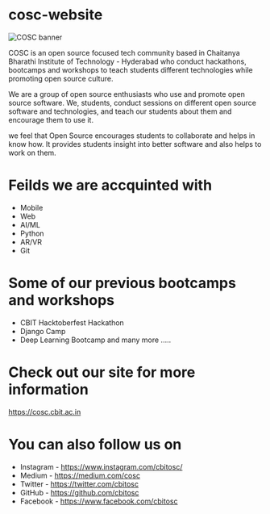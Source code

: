 # cosc-website

![COSC banner](./img/banner.svg)

COSC is an open source focused tech community based in Chaitanya Bharathi Institute of Technology - Hyderabad who conduct hackathons, bootcamps and workshops to teach students different technologies while promoting open source culture.

We are a group of open source enthusiasts who use and promote open source software. We, students, conduct sessions on different open source software and technologies, and teach our students about them and encourage them to use it.

we feel that Open Source encourages students to collaborate and helps in know how. It provides students insight into better software and also helps to work on them.

# Feilds we are accquinted with

- Mobile
- Web
- AI/ML
- Python
- AR/VR
- Git

# Some of our previous bootcamps and workshops

- CBIT Hacktoberfest Hackathon
- Django Camp
- Deep Learning Bootcamp
  and many more .....

# Check out our site for more information

https://cosc.cbit.ac.in

# You can also follow us on

- Instagram - https://www.instagram.com/cbitosc/
- Medium - https://medium.com/cosc
- Twitter - https://twitter.com/cbitosc
- GitHub - https://github.com/cbitosc
- Facebook - https://www.facebook.com/cbitosc

